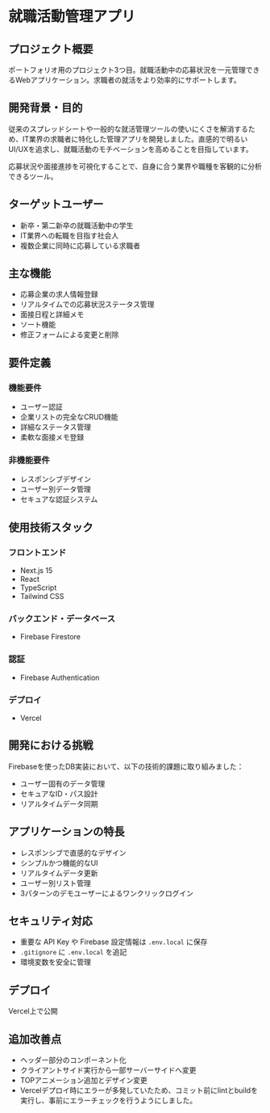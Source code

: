 # 就職活動管理アプリ

## プロジェクト概要

ポートフォリオ用のプロジェクト3つ目。就職活動中の応募状況を一元管理できるWebアプリケーション。求職者の就活をより効率的にサポートします。

## 開発背景・目的

従来のスプレッドシートや一般的な就活管理ツールの使いにくさを解消するため、IT業界の求職者に特化した管理アプリを開発しました。直感的で明るいUI/UXを追求し、就職活動のモチベーションを高めることを目指しています。

応募状況や面接進捗を可視化することで、自身に合う業界や職種を客観的に分析できるツール。

## ターゲットユーザー

- 新卒・第二新卒の就職活動中の学生
- IT業界への転職を目指す社会人
- 複数企業に同時に応募している求職者

## 主な機能

- 応募企業の求人情報登録
- リアルタイムでの応募状況ステータス管理
- 面接日程と詳細メモ
- ソート機能
- 修正フォームによる変更と削除

## 要件定義

### 機能要件

- ユーザー認証
- 企業リストの完全なCRUD機能
- 詳細なステータス管理
- 柔軟な面接メモ登録

### 非機能要件

- レスポンシブデザイン
- ユーザー別データ管理
- セキュアな認証システム

## 使用技術スタック

### フロントエンド

- Next.js 15
- React
- TypeScript
- Tailwind CSS

### バックエンド・データベース

- Firebase Firestore

### 認証

- Firebase Authentication

### デプロイ

- Vercel

## 開発における挑戦

Firebaseを使ったDB実装において、以下の技術的課題に取り組みました：

- ユーザー固有のデータ管理
- セキュアなID・パス設計
- リアルタイムデータ同期

## アプリケーションの特長

- レスポンシブで直感的なデザイン
- シンプルかつ機能的なUI
- リアルタイムデータ更新
- ユーザー別リスト管理
- 3パターンのデモユーザーによるワンクリックログイン

## セキュリティ対応

- 重要な API Key や Firebase 設定情報は `.env.local` に保存
- `.gitignore` に `.env.local` を追記
- 環境変数を安全に管理

## デプロイ

Vercel上で公開

## 追加改善点

- ヘッダー部分のコンポーネント化
- クライアントサイド実行から一部サーバーサイドへ変更
- TOPアニメーション追加とデザイン変更
- Vercelデプロイ時にエラーが多発していたため、コミット前にlintとbuildを実行し、事前にエラーチェックを行うようにしました。
